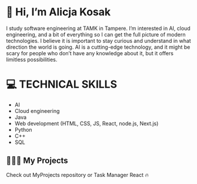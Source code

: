 # 👋 Hi, I’m Alicja Kosak

I study software engineering at TAMK in Tampere. I’m interested in AI, cloud engineering, and a bit of everything so I can get the full picture of modern technologies. I believe it is important to stay curious and understand in what direction the world is going. AI is a cutting-edge technology, and it might be scary for people who don’t have any knowledge about it, but it offers limitless possibilities.

# 💻 TECHNICAL SKILLS

- AI
- Cloud engineering
- Java
- Web development (HTML, CSS, JS, React, node.js, Next.js)
- Python
- C++
- SQL

## 👩🏻‍💻 My Projects
Check out MyProjects repository or Task Manager React 🔥


